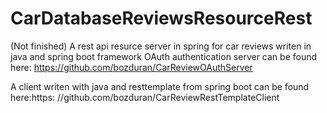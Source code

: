 # CarDatabaseReviewsResourceRest
(Not finished)
A rest api resurce server in spring for car reviews writen in java and spring boot framework
OAuth authentication server can be found here:
https://github.com/bozduran/CarReviewOAuthServer

A client writen with java and resttemplate from spring boot can be found here:https:
//github.com/bozduran/CarReviewRestTemplateClient
